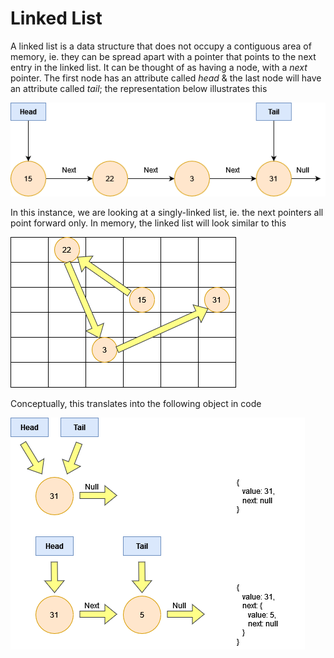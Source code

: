 # Linked List

A linked list is a data structure that does not occupy a contiguous area of memory, ie. they can be spread apart with a pointer that points to the next entry in the linked list.
It can be thought of as having a node, with a _next_ pointer.
The first node has an attribute called _head_ & the last node will have an attribute called _tail_; the representation below illustrates this

![](linkedlist1.png)

In this instance, we are looking at a singly-linked list, ie. the next pointers all point forward only.
In memory, the linked list will look similar to this

![](linkedlist2.png)

Conceptually, this translates into the following object in code

![](linkedlist3.png)
